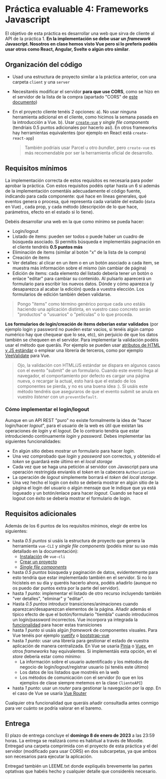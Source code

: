 # Práctica evaluable 4: Frameworks Javascript

El objetivo de esta práctica es desarrollar una web que sirva de cliente al API de la práctica 1. **En la implementación se debe usar un *framework* Javascript. Nosotros en clase hemos visto Vue pero si lo preferís podéis usar otros como React, Angular, Svelte o algún otro similar**.

## Organización del código

 - Usad una estructura de proyecto similar a la práctica anterior, con una carpeta `client` y una `server`
 - Necesitaréis modificar el servidor **para que use CORS**, como se hizo en el servidor de la lista de la compra (apartado "CORS" de [este documento](https://ottocol.github.io/ADI_2223/practicas/guiadas/js_estandar_proyecto.html))
 - En el proyecto cliente tenéis 2 opciones:
    a). No usar ninguna herramienta adicional en el cliente, como hicimos la semana pasada en la introducción a Vue.
    b). Usar [`create-vue`](https://github.com/vuejs/create-vue) y *single file components* (tendríais 0.5 puntos adicionales por hacerlo así). En otros frameworks hay herramientas equivalentes (por ejemplo en React está `create-react-app`)
     
     > También podríais usar Parcel u otro *bundler*, pero `create-vue` es más recomendable por ser la herramienta oficial de desarrollo.

## Requisitos mínimos

La implementación correcta de estos requisitos es necesaria para poder aprobar la práctica. Con estos requisitos podéis optar hasta un 6 si además de la implementación comentáis adecuadamente el código fuente, indicando para cada componente: qué hace en líneas generales, qué eventos genera o procesa, qué representa cada variable del estado (`data` en Vue) , cada prop, y cada método (descripción de lo que hace, parámetros, efecto en el estado si lo tiene).

Debéis desarrollar una web en la que como mínimo se pueda hacer:

- Login/logout
- Listado de items: pueden ser todos o puede haber un cuadro de búsqueda asociado. Si permitís búsqueda e implementáis paginación en el cliente tendréis **0.5 puntos más**
- Eliminación de items (similar al botón "x" de la lista de la compra)
- Creación de items
- Ver detalles: al clicar en un item o en un botón asociado a cada item, se muestra más información sobre el mismo (sin cambiar de página)
- Edición de items: cada elemento del listado debería tener un botón o enlace "editar" para cambiar su contenido. Al pulsarlo aparecerá un formulario para escribir los nuevos datos. Dónde y cómo aparezca (y desaparezca al acabar la edición) queda a vuestra elección. Los formularios de edición también deben validarse.

> Pongo "items" como término genérico porque cada uno estáis haciendo una aplicación distinta, en vuestro caso concreto serán "productos" o "usuarios" o "películas" o lo que proceda.

**Los formularios de login/creación de items deberían estar validados** (por ejemplo login y password no pueden estar vacíos, si tenéis algún campo numérico hay que chequear que lo sea, etc), sin perjuicio de que los datos también se chequeen en el servidor. Para implementar la validación podéis usar el método que queráis. Por ejemplo se pueden usar [atributos de HTML y JS estándar](https://developer.mozilla.org/en-US/docs/Learn/Forms/Form_validation) o emplear una librería de terceros, como por ejemplo [VeeValidate](https://vee-validate.logaretm.com/v4/) para Vue.

> Ojo, la validación con HTML/JS estándar se dispara en algunos casos con el evento "submit" de un formulario. Cuando este evento llega al navegador, el comportamiento por defecto es cargar una página nueva, o recargar la actual, esto hará que el estado de los componentes se pierda, y no es una buena idea :). Si usáis este método tendréis que aseguraros de que el evento submit se anula en vuestro *listener* con un `preventDefault`.


### Cómo implementar el login/logout

Aunque en un API REST "puro" no existe formalmente la idea de "hacer login/hacer *logout*", para el usuario de la web es útil que existan las operaciones de *login* y el *logout*. De lo contrario tendría que estar introduciendo continuamente *login* y *password*. Debes implementar las siguientes funcionalidades:

- En algún sitio debes mostrar un formulario para hacer *login*.  
- Una vez comprobado que *login* y *password* son correctos, y obtenido el *token* se guardará este último en el *local storage*
- Cada vez que se haga una petición al servidor con Javascript para una operación restringida enviaréis el *token* en la cabecera `Authorization`
- La operación de *logout* simplemente borrará el *token* del *local storage*. 
- Una vez hecho el login con éxito se debería mostrar en algún sitio de la página el login del usuario o algún mensaje que le indique que ya está logueado y un botón/enlace para hacer *logout*. Cuando se hace el logout con éxito se debería mostrar el formulario de login.

## Requisitos adicionales

Además de los 6 puntos de los requisitos mínimos, elegir de entre los siguientes:

- hasta *0.5 puntos* si usáis la estructura de proyecto que genera la herramienta `vue-CLI` y *single file components* (podéis mirar su uso más detallado en la documentación):
    + [Instalación](https://cli.vuejs.org/guide/installation.html) de `vue-cli`
    + [Crear un proyecto](https://cli.vuejs.org/guide/creating-a-project.html)
    + [*Single file components*](https://v3.vuejs.org/guide/single-file-component.html)
- hasta *0.5 puntos* búsqueda y paginación de datos, evidentemente para esto tendría que estar implementado también en el servidor. Si no lo hicisteis en su día y queréis hacerlo ahora, podéis añadirlo (aunque no os puedo dar puntos extra por la parte del servidor).
- hasta *1 punto*: implementar el listado de otro recurso incluyendo también "ver detalles", "eliminar" y "editar".
- Hasta *0.5 puntos* introducir transiciones/animaciones cuando aparezcan/desaparezcan elementos de la página. Añadir además el típico efecto de que el botón/formulario "tiembla" cuando introducimos un login/password incorrectos. Vue incorpora ya integrada la [funcionalidad](https://v3.vuejs.org/guide/transitions-overview.html#class-based-animations-transitions) para hacer estas transiciones
- hasta *1 punto* si usáis algún *framework* de componentes visuales. Para Vue tenéis por ejemplo [vuetify](https://vuetifyjs.com/en/) o [bootstrap-vue](https://bootstrap-vue.js.org)
- hasta *1 punto*: usar una librería para gestionar el estado de vuestra aplicación de manera centralizada. En Vue se usaría [Pinia](https://pinia.vuejs.org/) o [Vuex](https://vuex.vuejs.org), en otros *frameworks* hay equivalentes. Si implementáis esta opción, en el *store* debería estar como mínimo:
    + La información sobre el usuario autentificado y los métodos de negocio de login/logout/registrar usuario (si tenéis este último)
    + Los datos de los listados que mostréis en la web
    + Los métodos de comunicación con el servidor (lo que en los ejemplos de clase siempre metemos en la clase `ClienteAPI`)
- hasta *1 punto*: usar un *router* para gestionar la navegación por la *app*. En el caso de Vue se usaría [Vue Router](https://router.vuejs.org)

Cualquier otra funcionalidad que queráis añadir consultadla antes conmigo para ver cuánto se podría valorar en el baremo.

## Entrega

El plazo de entrega concluye el **domingo 8 de enero de 2023** a las 23:59 horas. La entrega se realizará como es habitual a través de Moodle. Entregad una carpeta comprimida con el proyecto de esta práctica y el del servidor (modificado para usar CORS) en dos subcarpetas, ya que ambos son necesarios para ejecutar la aplicación. 

Entregad también un LEEME.txt donde expliquéis brevemente las partes optativas que habéis hecho y cualquier detalle que consideréis necesario.